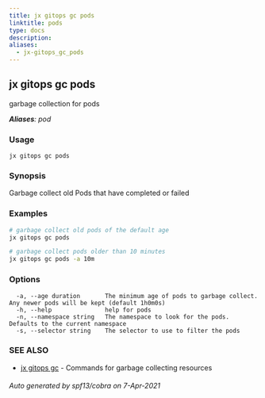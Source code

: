 ```yaml
---
title: jx gitops gc pods
linktitle: pods
type: docs
description: 
aliases:
  - jx-gitops_gc_pods
---
```


## jx gitops gc pods

garbage collection for pods

***Aliases**: pod*

### Usage

```
jx gitops gc pods
```

### Synopsis

Garbage collect old Pods that have completed or failed

### Examples

  ```bash
  # garbage collect old pods of the default age
  jx gitops gc pods
  
  # garbage collect pods older than 10 minutes
  jx gitops gc pods -a 10m

  ```
### Options

```
  -a, --age duration       The minimum age of pods to garbage collect. Any newer pods will be kept (default 1h0m0s)
  -h, --help               help for pods
  -n, --namespace string   The namespace to look for the pods. Defaults to the current namespace
  -s, --selector string    The selector to use to filter the pods
```

### SEE ALSO

* [jx gitops gc](..)	 - Commands for garbage collecting resources

###### Auto generated by spf13/cobra on 7-Apr-2021
